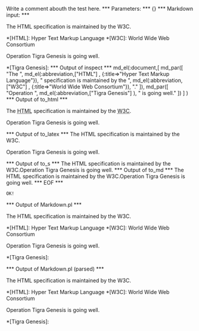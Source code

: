 Write a comment abouth the test here.
*** Parameters: ***
{}
*** Markdown input: ***

The HTML specification is maintained by the W3C.

*[HTML]: Hyper Text Markup Language
*[W3C]:  World Wide Web Consortium



Operation Tigra Genesis is going well.

*[Tigra Genesis]:
*** Output of inspect ***
md_el(:document,[
	md_par([
		"The ",
		 md_el(:abbreviation,["HTML"] , {:title=>"Hyper Text Markup Language"}),
		 " specification is maintained by the ",
		 md_el(:abbreviation,["W3C"] , {:title=>"World Wide Web Consortium"}),
		 "."
	]),
	 md_par([
		"Operation ",
		 md_el(:abbreviation,["Tigra Genesis"] ),
		 " is going well."
	])
] )
*** Output of to_html ***
<p>The <abbr title='Hyper Text Markup Language'>HTML</abbr
      > specification is maintained by the <abbr title='World Wide Web Consortium'>W3C</abbr
      >.</p
    ><p>Operation <abbr>Tigra Genesis</abbr
      > is going well.</p
  >
*** Output of to_latex ***
The HTML specification is maintained by the W3C.

Operation Tigra Genesis is going well.


*** Output of to_s ***
The HTML specification is maintained by the W3C.Operation Tigra Genesis is going well.
*** Output of to_md ***
The HTML specification is maintained by the W3C.Operation Tigra Genesis is going well.
*** EOF ***



	OK!



*** Output of Markdown.pl ***
<p>The HTML specification is maintained by the W3C.</p>

<p>*[HTML]: Hyper Text Markup Language
*[W3C]:  World Wide Web Consortium</p>

<p>Operation Tigra Genesis is going well.</p>

<p>*[Tigra Genesis]:</p>

*** Output of Markdown.pl (parsed) ***
<p>The HTML specification is maintained by the W3C.</p
    ><p>*[HTML]: Hyper Text Markup Language
*[W3C]: World Wide Web Consortium</p
    ><p>Operation Tigra Genesis is going well.</p
    ><p>*[Tigra Genesis]:</p
  >